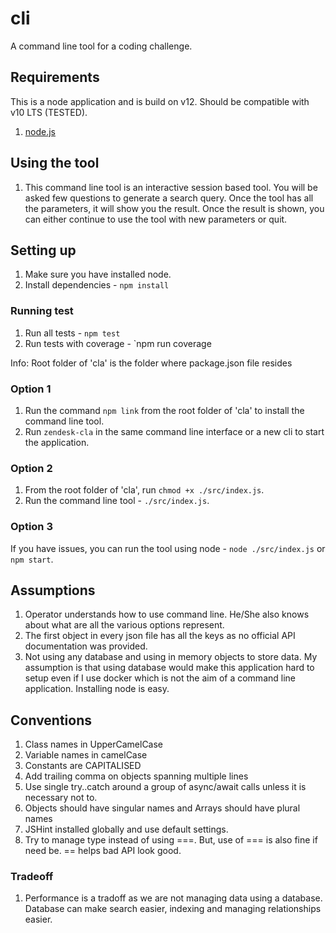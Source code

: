 # cli
A command line tool for a coding challenge.

## Requirements
This is a node application and is build on v12. Should be compatible with v10 LTS (TESTED).

1. [node.js](https://nodejs.org/)


## Using the tool
1. This command line tool is an interactive session based tool. You will be asked few questions to generate a search query. Once the tool has all the parameters, it will show you the result. Once the result is shown, you can either continue to use the tool with new parameters or quit.

## Setting up
1. Make sure you have installed node.
2. Install dependencies - `npm install`

### Running test
1. Run all tests - `npm test`
2. Run tests with coverage - `npm run coverage

Info: Root folder of 'cla' is the folder where package.json file resides

### Option 1
1. Run the command `npm link` from the root folder of 'cla' to install the command line tool.
2. Run `zendesk-cla` in the same command line interface or a new cli to start the application.

### Option 2
1. From the root folder of 'cla', run `chmod +x ./src/index.js`.
2. Run the command line tool - `./src/index.js`.

### Option 3
If you have issues, you can run the tool using node - `node ./src/index.js` or `npm start`.

## Assumptions
1. Operator understands how to use command line. He/She also knows about what are all the various options represent.
2. The first object in every json file has all the keys as no official API documentation was provided.
3. Not using any database and using in memory objects to store data. My assumption is that using database would make this application hard to setup even if I use docker which is not the aim of a command line application. Installing node is easy.

## Conventions
1. Class names in UpperCamelCase
2. Variable names in camelCase
3. Constants are CAPITALISED
4. Add trailing comma on objects spanning multiple lines
5. Use single try..catch around a group of async/await calls unless it is necessary not to.
6. Objects should have singular names and Arrays should have plural names
7. JSHint installed globally and use default settings.
8. Try to manage type instead of using ===. But, use of === is also fine if need be. == helps bad API look good.

### Tradeoff
1. Performance is a tradoff as we are not managing data using a database. Database can make search easier, indexing and managing relationships easier.
